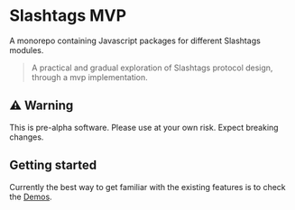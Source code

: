 # Slashtags MVP

A monorepo containing Javascript packages for different Slashtags modules.

> A practical and gradual exploration of Slashtags protocol design, through a mvp implementation.

## ⚠️ Warning

This is pre-alpha software. Please use at your own risk. Expect breaking changes.

## Getting started

Currently the best way to get familiar with the existing features is to check the [Demos](./demo/README.md).
